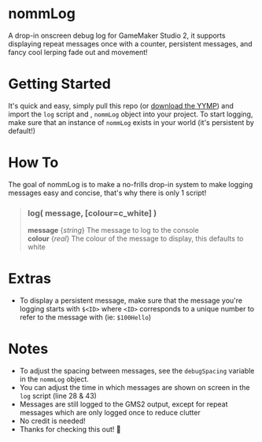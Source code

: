 # nommLog
A drop-in onscreen debug log for GameMaker Studio 2, it supports displaying repeat messages once with a counter, persistent messages, and fancy cool lerping fade out and movement!

# Getting Started
It's quick and easy, simply pull this repo (or [download the YYMP](https://github.com/nommiin/nommLog/releases/download/1.0.0/nommLog.yymp)) and import the `log` script and , `nommLog` object into your project. To start logging, make sure that an instance of `nommLog` exists in your world (it's persistent by default!)

# How To
The goal of nommLog is to make a no-frills drop-in system to make logging messages easy and concise, that's why there is only 1 script!

> ### log( message, [colour=c_white] )
> **message** {*string*} The message to log to the console<br>
> **colour** {*real*} The colour of the message to display, this defaults to white

# Extras
- To display a persistent message, make sure that the message you're logging starts with `$<ID>` where `<ID>` corresponds to a unique number to refer to the message with (ie: `$100Hello`)

# Notes
- To adjust the spacing between messages, see the `debugSpacing` variable in the `nommLog` object.
- You can adjust the time in which messages are shown on screen in the `log` script (line 28 & 43)
- Messages are still logged to the GMS2 output, except for repeat messages which are only logged once to reduce clutter
- No credit is needed!
- Thanks for checking this out! :yellow_heart:
